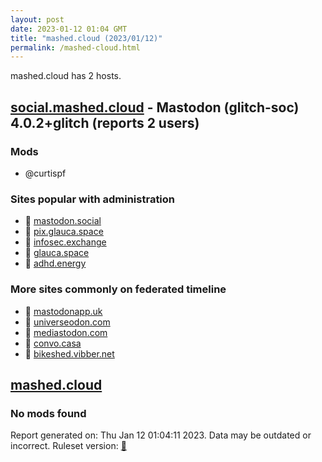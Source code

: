 ```yaml
---
layout: post
date: 2023-01-12 01:04 GMT
title: "mashed.cloud (2023/01/12)"
permalink: /mashed-cloud.html
---
```


mashed.cloud has 2 hosts.

## [social.mashed.cloud](https://social.mashed.cloud) - Mastodon (glitch-soc) 4.0.2+glitch (reports 2 users)

### Mods
 * @curtispf

### Sites popular with administration

* 🐘 [mastodon.social](/mastodon-social.html)
* 🐘 [pix.glauca.space](/pix-glauca-space.html)
* 🐘 [infosec.exchange](/infosec-exchange.html)
* 🐘 [glauca.space](/glauca-space.html)
* 🐘 [adhd.energy](/adhd-energy.html)

### More sites commonly on federated timeline

* 🐘 [mastodonapp.uk](/mastodonapp-uk.html)
* 🐘 [universeodon.com](/universeodon-com.html)
* 🐘 [mediastodon.com](/mediastodon-com.html)
* 🐘 [convo.casa](/convo-casa.html)
* 🐘 [bikeshed.vibber.net](/bikeshed-vibber-net.html)

## [mashed.cloud](https://mashed.cloud)

### No mods found

Report generated on: Thu Jan 12 01:04:11 2023. Data may be outdated or incorrect.
Ruleset version: [🧁](/version-cupcake)
